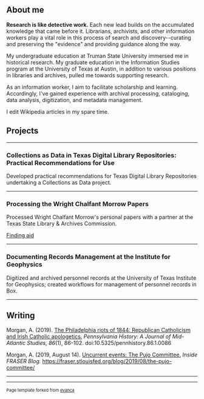 ## About me

**Research is like detective work.** Each new lead builds on the accumulated knowledge that came before it. Librarians, archivists, and other information workers play a vital role in this process of search and discovery--curating and preserving the "evidence" and providing guidance along the way.

My undergraduate education at Truman State University immersed me in historical research. My graduate education in the Information Studies program at the University of Texas at Austin, in addition to various positions in libraries and archives, pulled me towards supporting research. 

As an information worker, I aim to facilitate scholarship and learning. Accordingly, I've gained experience with archival processing, cataloging, data analysis, digitization, and metadata management. 

I edit Wikipedia articles in my spare time.

## Projects

---

### Collections as Data in Texas Digital Library Repositories: Practical Recommendations for Use

Developed practical recommendations for Texas Digital Library Repositories undertaking a Collections as Data project.

---

### Processing the Wright Chalfant Morrow Papers

Processed Wright Chalfant Morrow's personal papers with a partner at the Texas State Library & Archives Commission.

[Finding aid](http://legacy.lib.utexas.edu/taro/tslac/90058/tsl-90058.html)

---

### Documenting Records Management at the Institute for Geophysics

Digitized and archived personnel records at the University of Texas Institute for Geophysics; created workflows for management of personnel records in Box. 

---

## Writing

Morgan, A. (2019). [The Philadelphia riots of 1844: Republican Catholicism and Irish Catholic apologetics.](https://www.jstor.org/stable/10.5325/pennhistory.86.1.0086?seq=1) *Pennsylvania History: A Journal of Mid-Atlantic Studies, 86*(1), 86-102. doi:10.5325/pennhistory.86.1.0086

Morgan, A. (2019, August 14). [Uncurrent events: The Pujo Committee.](https://fraser.stlouisfed.org/blog/2019/08/the-pujo-committee/) *Inside FRASER Blog.* https://fraser.stlouisfed.org/blog/2019/08/the-pujo-committee/

---




---
<p style="font-size:11px">Page template forked from <a href="https://github.com/evanca/quick-portfolio">evanca</a></p>
<!-- Remove above link if you don't want to attibute -->
